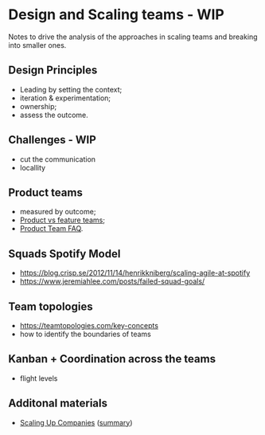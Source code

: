 # Design and Scaling teams - WIP

Notes to drive the analysis of the approaches in scaling teams and breaking into smaller ones.

## Design Principles

- Leading by setting the context;
- iteration & experimentation;
- ownership;
- assess the outcome.

## Challenges - WIP

- cut the communication
- locallity

## Product teams

- measured by outcome;
- [Product vs feature teams](https://www.svpg.com/product-vs-feature-teams/);
- [Product Team FAQ](https://www.svpg.com/product-team-faq/).

## Squads Spotify Model

- https://blog.crisp.se/2012/11/14/henrikkniberg/scaling-agile-at-spotify
- https://www.jeremiahlee.com/posts/failed-squad-goals/

## Team topologies

- https://teamtopologies.com/key-concepts
- how to identify the boundaries of teams

## Kanban + Coordination across the teams

- flight levels

## Additonal materials

- [Scaling Up Companies](https://www.amazon.com/Scaling-Up-Companies-Rockefeller-Habits/dp/0986019526) ([summary](http://scaling4growth.com/wp-content/uploads/2015/10/Scaling-Up.pdf))
